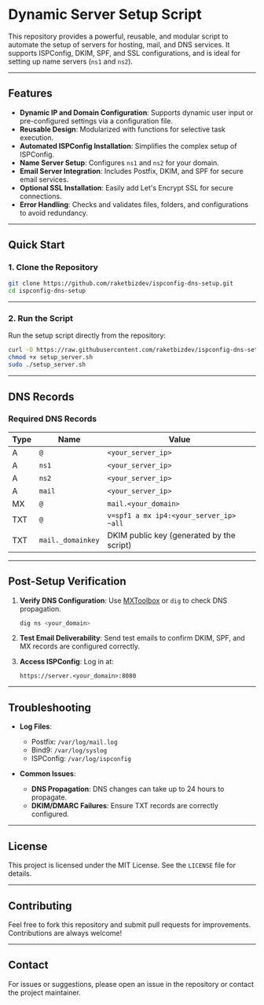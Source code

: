 # Dynamic Server Setup Script

This repository provides a powerful, reusable, and modular script to automate the setup of servers for hosting, mail, and DNS services. It supports ISPConfig, DKIM, SPF, and SSL configurations, and is ideal for setting up name servers (`ns1` and `ns2`).

---

## Features

- **Dynamic IP and Domain Configuration**: Supports dynamic user input or pre-configured settings via a configuration file.
- **Reusable Design**: Modularized with functions for selective task execution.
- **Automated ISPConfig Installation**: Simplifies the complex setup of ISPConfig.
- **Name Server Setup**: Configures `ns1` and `ns2` for your domain.
- **Email Server Integration**: Includes Postfix, DKIM, and SPF for secure email services.
- **Optional SSL Installation**: Easily add Let's Encrypt SSL for secure connections.
- **Error Handling**: Checks and validates files, folders, and configurations to avoid redundancy.

---

## Quick Start

### 1. Clone the Repository

```bash
git clone https://github.com/raketbizdev/ispconfig-dns-setup.git
cd ispconfig-dns-setup
```

---

### 2. Run the Script

Run the setup script directly from the repository:

```bash
curl -O https://raw.githubusercontent.com/raketbizdev/ispconfig-dns-setup/main/setup_server.sh
chmod +x setup_server.sh
sudo ./setup_server.sh
```

---

## DNS Records

### Required DNS Records

| Type  | Name             | Value                       |
|-------|------------------|-----------------------------|
| A     | `@`              | `<your_server_ip>`          |
| A     | `ns1`            | `<your_server_ip>`          |
| A     | `ns2`            | `<your_server_ip>`          |
| A     | `mail`           | `<your_server_ip>`          |
| MX    | `@`              | `mail.<your_domain>`         |
| TXT   | `@`              | `v=spf1 a mx ip4:<your_server_ip> ~all` |
| TXT   | `mail._domainkey`| DKIM public key (generated by the script) |

---

## Post-Setup Verification

1. **Verify DNS Configuration**:
   Use [MXToolbox](https://mxtoolbox.com/) or `dig` to check DNS propagation.
   ```bash
   dig ns <your_domain>
   ```

2. **Test Email Deliverability**:
   Send test emails to confirm DKIM, SPF, and MX records are configured correctly.

3. **Access ISPConfig**:
   Log in at:
   ```plaintext
   https://server.<your_domain>:8080
   ```

---

## Troubleshooting

- **Log Files**:
  - Postfix: `/var/log/mail.log`
  - Bind9: `/var/log/syslog`
  - ISPConfig: `/var/log/ispconfig`

- **Common Issues**:
  - **DNS Propagation**: DNS changes can take up to 24 hours to propagate.
  - **DKIM/DMARC Failures**: Ensure TXT records are correctly configured.

---

## License

This project is licensed under the MIT License. See the `LICENSE` file for details.

---

## Contributing

Feel free to fork this repository and submit pull requests for improvements. Contributions are always welcome!

---

## Contact

For issues or suggestions, please open an issue in the repository or contact the project maintainer.
